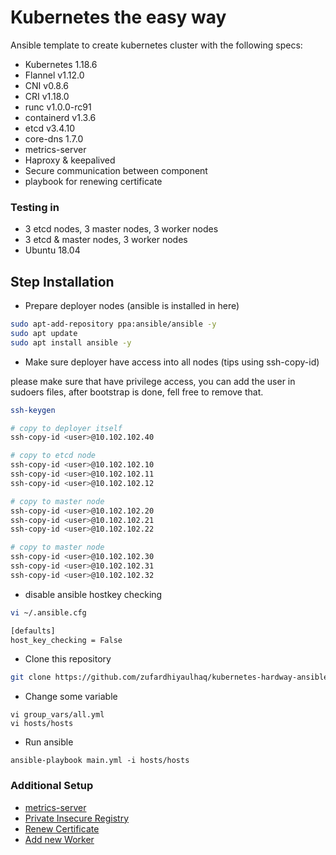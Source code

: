 # Kubernetes the easy way
Ansible template to create kubernetes cluster with the following specs:
* Kubernetes 1.18.6
* Flannel v1.12.0
* CNI v0.8.6
* CRI v1.18.0
* runc v1.0.0-rc91
* containerd v1.3.6
* etcd v3.4.10
* core-dns 1.7.0
* metrics-server
* Haproxy & keepalived
* Secure communication between component
* playbook for renewing certificate

### Testing in
* 3 etcd nodes, 3 master nodes, 3 worker nodes
* 3 etcd & master nodes, 3 worker nodes
* Ubuntu 18.04

## Step Installation
* Prepare deployer nodes (ansible is installed in here)
```bash
sudo apt-add-repository ppa:ansible/ansible -y
sudo apt update
sudo apt install ansible -y
```
* Make sure deployer have access into all nodes (tips using ssh-copy-id)

please make sure that <user> have privilege access, you can add the user in sudoers files, after bootstrap is done, fell free to remove that.
```bash
ssh-keygen

# copy to deployer itself
ssh-copy-id <user>@10.102.102.40

# copy to etcd node
ssh-copy-id <user>@10.102.102.10
ssh-copy-id <user>@10.102.102.11
ssh-copy-id <user>@10.102.102.12

# copy to master node
ssh-copy-id <user>@10.102.102.20
ssh-copy-id <user>@10.102.102.21
ssh-copy-id <user>@10.102.102.22

# copy to master node
ssh-copy-id <user>@10.102.102.30
ssh-copy-id <user>@10.102.102.31
ssh-copy-id <user>@10.102.102.32
```
* disable ansible hostkey checking
```bash
vi ~/.ansible.cfg

[defaults]
host_key_checking = False
```
* Clone this repository
```bash
git clone https://github.com/zufardhiyaulhaq/kubernetes-hardway-ansible.git
```
* Change some variable
```
vi group_vars/all.yml
vi hosts/hosts
```
* Run ansible
```
ansible-playbook main.yml -i hosts/hosts
```

### Additional Setup
* [metrics-server](additional_setup/metrics-server.md)
* [Private Insecure Registry](additional_setup/insecure-registry.md)
* [Renew Certificate](additional_setup/insecure-registry.md)
* [Add new Worker](additional_setup/insecure-registry.md)
